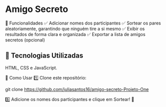 # Amigo Secreto

📌 Funcionalidades
✅ Adicionar nomes dos participantes
✅ Sortear os pares aleatoriamente, garantindo que ninguém tire a si mesmo
✅ Exibir os resultados de forma clara e organizada
✅ Exportar a lista de amigos secretos (opcional)

## 🔧 Tecnologias Utilizadas
HTML, CSS e JavaScript. 

🚀 Como Usar
1️⃣ Clone este repositório:

git clone https://github.com/juliasantos16/amigo-secreto-Projeto-One

5️⃣ Adicione os nomes dos participantes e clique em Sortear! 🎲
